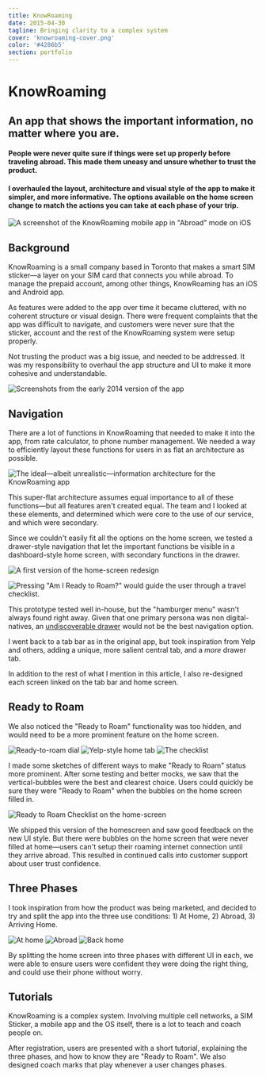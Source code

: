 ```yaml
---
title: KnowRoaming
date: 2015-04-30
tagline: Bringing clarity to a complex system
cover: 'knowroaming-cover.png'
color: '#4286b5'
section: portfolio
---
```


# KnowRoaming

<div class="tldr" markdown=1>

## An app that shows the important information, no matter where you are.

#### People were never quite sure if things were set up properly before traveling abroad. This made them uneasy and unsure whether to trust the product. 

#### I overhauled the layout, architecture and visual style of the app to make it simpler, and more informative. The options available on the home screen change to match the actions you can take at each phase of your trip.

<div class="cover-image vertical">

![A screenshot of the KnowRoaming mobile app in "Abroad" mode on iOS](../../images/portfolio/cover/knowroaming-cover.png)
</div>
</div>

## Background

KnowRoaming is a small company based in Toronto that makes a smart SIM sticker—a layer on your SIM card that connects you while abroad. To manage the prepaid account, among other things, KnowRoaming has an iOS and Android app.

As features were added to the app over time it became cluttered, with no coherent structure or visual design. There were frequent complaints that the app was difficult to navigate, and customers were never sure that the sticker, account and the rest of the KnowRoaming system were setup properly.

Not trusting the product was a big issue, and needed to be addressed. It was my responsibility to overhaul the app structure and UI to make it more cohesive and understandable.

![Screenshots from the early 2014 version of the app](../../images/portfolio/knowroaming/knowroaming_old_old_app.jpg)

## Navigation

There are a lot of functions in KnowRoaming that needed to make it into the app, from rate calculator, to phone number management. We needed a way to efficiently layout these functions for users in as flat an architecture as possible.

![The ideal—albeit unrealistic—information architecture for the KnowRoaming app](../../images/portfolio/knowroaming/super-flat-architecture.png)


This super-flat architecture assumes equal importance to all of these functions—but all features aren't created equal. The team and I looked at these elements, and determined which were core to the use of our service, and which were secondary. 

Since we couldn't easily fit all the options on the home screen, we tested a drawer-style navigation that let the important functions be visible in a dashboard-style home screen, with secondary functions in the drawer.


<div class="gatsby-image vertical multiple">

![A first version of the home-screen redesign](../../images/portfolio/knowroaming/home-drawer.png)

![Pressing "Am I Ready to Roam?" would guide the user through a travel checklist.](../../images/portfolio/knowroaming/home-openDrawer.png)
</div>

This prototype tested well in-house, but the "hamburger menu" wasn't always found right away. Given that one primary persona was non digital-natives, an [undiscoverable drawer](https://uxdesign.cc/death-by-hamburger-2d1db115352a#.865mhybml) would not be the best navigation option. 

I went back to a tab bar as in the original app, but took inspiration from Yelp and others, adding a unique, more salient central tab, and a _more_ drawer tab. 

In addition to the rest of what I mention in this article, I also re-designed each screen linked on the tab bar and home screen.

## Ready to Roam
We also noticed the "Ready to Roam" functionality was too hidden, and would need to be a more prominent feature on the home screen. 

<div class="gatsby-image vertical multiple">

![Ready-to-roam dial](../../images/portfolio/knowroaming/sketch-ReadyToRoam1.jpg)
![Yelp-style home tab](../../images/portfolio/knowroaming/sketch-home-expand.jpg)
![The checklist](../../images/portfolio/knowroaming/sketch-home-bubbles.jpg)
</div>

I made some sketches of different ways to make "Ready to Roam" status more prominent. After some testing and better mocks, we saw that the vertical-bubbles were the best and clearest choice.
Users could quickly be sure they were "Ready to Roam" when the bubbles on the home screen filled in.

<div class="gatsby-image vertical">

![Ready to Roam Checklist on the home-screen](../../images/portfolio/knowroaming/home-bubbles.png)
</div>

We shipped this version of the homescreen and saw good feedback on the new UI style. But there were bubbles on the home screen that were never filled at home—users can't setup their roaming internet connection until they arrive abroad. This resulted in continued calls into customer support about user trust confidence. 


## Three Phases

I took inspiration from how the product was being marketed, and decided to try and split the app into the three use conditions: 1) At Home, 2) Abroad, 3) Arriving Home.

<div class="gatsby-image vertical multiple">

![At home](../../images/portfolio/knowroaming/silver_portrait-at_home.png)
![Abroad](../../images/portfolio/knowroaming/silver_portrait-abroad.png)
![Back home](../../images/portfolio/knowroaming/silver_portrait-back_home.png)
</div>

By splitting the home screen into three phases with different UI in each, we were able to ensure users were confident they were doing the right thing, and could use their phone without worry.

## Tutorials

KnowRoaming is a complex system. Involving multiple cell networks, a SIM Sticker, a mobile app and the OS itself, there is a lot to teach and coach people on.

After registration, users are presented with a short tutorial, explaining the three phases, and how to know they are "Ready to Roam". We also designed coach marks that play whenever a user changes phases.

<!-- 
<div class="gatsby-image vertical multiple">

![Setup](../../images/portfolio/knowroaming/tutorial-2.png)
![Internet Abroad](../../images/portfolio/knowroaming/tutorial-3.png)
![Internet at home](../../images/portfolio/knowroaming/tutorial-4.png)
</div>

---
## Man of many hats

I could go on about all the things I did as KnowRoaming's premiere designer—like designing all screens and flows in the app, creating a [style guide](?p=kr_branding), re-branding the [ReachMe](?p=kr_reachme) service, designing [marketing materials](?p=kr_marketing), building an [athlete sponsorship mini-site](?p=kr_athletes), animating an [intro video](?p=kr_video) for the app, designing more efficient [packaging](?p=kr_packaging) and even designing a [retail stand](?p=kr_retail) to display the SIM stickers in stores. -->


